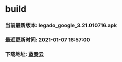 # build

### 当前最新版本: legado_google_3.21.010716.apk
### 最近更新时间: 2021-01-07 16:57:00
### 下载地址: [蓝奏云](https://wwa.lanzous.com/b0d8bblej)


